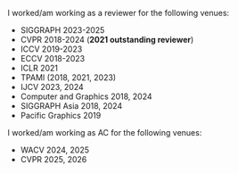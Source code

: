 I worked/am working as a reviewer for the following venues:

* SIGGRAPH 2023-2025
* CVPR 2018-2024 (**2021 outstanding reviewer**)
* ICCV 2019-2023
* ECCV 2018-2023
* ICLR 2021
* TPAMI (2018, 2021, 2023) 
* IJCV 2023, 2024
* Computer and Graphics 2018, 2024
* SIGGRAPH Asia 2018, 2024
* Pacific Graphics 2019

I worked/am working as AC for the following venues:

* WACV 2024, 2025
* CVPR 2025, 2026


